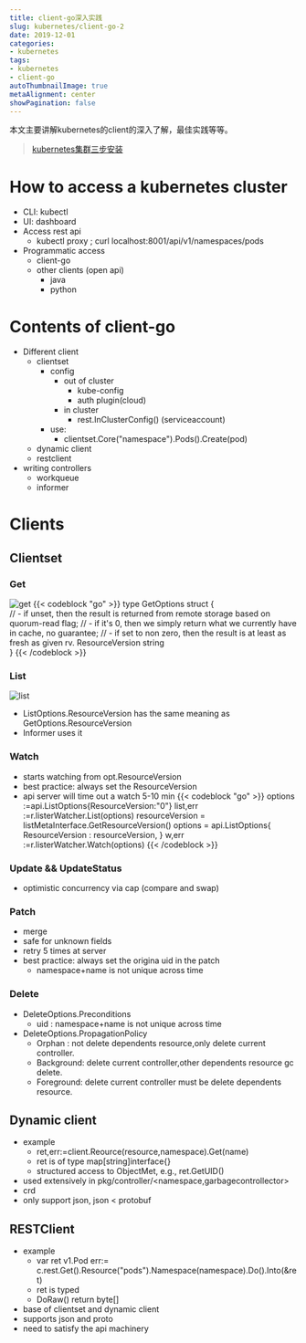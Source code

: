 ```yaml
---
title: client-go深入实践
slug: kubernetes/client-go-2
date: 2019-12-01
categories:
- kubernetes
tags:
- kubernetes
- client-go
autoThumbnailImage: true
metaAlignment: center
showPagination: false
---
```

本文主要讲解kubernetes的client的深入了解，最佳实践等等。

<!--more-->

<!-- toc -->

> [kubernetes集群三步安装](https://sealyun.com/pro/products/)

# How to access a kubernetes cluster

- CLI: kubectl
- UI: dashboard
- Access rest api
  - kubectl proxy ; curl localhost:8001/api/v1/namespaces/pods
- Programmatic access
  - client-go
  - other clients (open api)
    - java
    - python
    
# Contents of client-go

- Different client
  - clientset
    - config
      - out of cluster
        - kube-config
        - auth plugin(cloud)
      - in cluster
        - rest.InClusterConfig()   (serviceaccount)
    - use:
      - clientset.Core("namespace").Pods().Create(pod)
  - dynamic client
  - restclient
- writing controllers
  - workqueue
  - informer

# Clients

## Clientset

### Get

![get](/img/client-go/get.png)
{{< codeblock  "go" >}}
type GetOptions struct {	
	// - if unset, then the result is returned from remote storage based on quorum-read flag;
	// - if it's 0, then we simply return what we currently have in cache, no guarantee;
	// - if set to non zero, then the result is at least as fresh as given rv.
	ResourceVersion string 	
}
{{< /codeblock >}}

### List

![list](/img/client-go/get.png)

- ListOptions.ResourceVersion has the same meaning as GetOptions.ResourceVersion
- Informer uses it

### Watch

- starts watching from opt.ResourceVersion
- best practice: always set the ResourceVersion
- api server will time out a watch   5-10 min
{{< codeblock  "go" >}}
options :=api.ListOptions{ResourceVersion:"0"}
list,err :=r.listerWatcher.List(options)
resourceVersion = listMetaInterface.GetResourceVersion()
options = api.ListOptions{
   ResourceVersion : resourceVersion,
}
w,err :=r.listerWatcher.Watch(options)
{{< /codeblock >}}

### Update  &&   UpdateStatus

- optimistic concurrency via cap (compare and swap)

### Patch

- merge
- safe for unknown fields
- retry 5 times at server
- best practice: always set the origina uid in the patch
  - namespace+name is not unique across time

### Delete

- DeleteOptions.Preconditions
  - uid : namespace+name is not unique across time
- DeleteOptions.PropagationPolicy
  - Orphan : not delete dependents resource,only delete current controller.
  - Background: delete current controller,other dependents resource gc delete.
  - Foreground: delete current controller must be delete dependents resource.

## Dynamic client

- example
  - ret,err:=client.Reource(resource,namespace).Get(name)
  - ret is of type map[string]interface{}
  - structured access to ObjectMet, e.g., ret.GetUID()
- used extensively in pkg/controller/<namespace,garbagecontrollector>
- crd
- only support json, json < protobuf

## RESTClient

- example
  - var ret v1.Pod
    err:= c.rest.Get().Resource("pods").Namespace(namespace).Do().Into(&ret)
  - ret is typed
  - DoRaw() return byte[]
- base of clientset and dynamic client
- supports json and proto
- need to satisfy the api machinery
